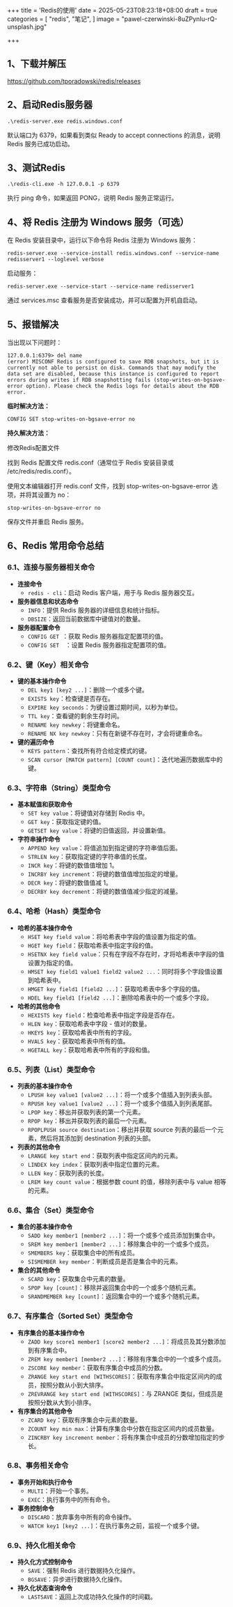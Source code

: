 +++
title = 'Redis的使用'
date = 2025-05-23T08:23:18+08:00
draft = true
categories = [
    "redis",
    "笔记",
]
image = "pawel-czerwinski-8uZPynIu-rQ-unsplash.jpg"

+++

## 1、下载并解压

https://github.com/tporadowski/redis/releases

## 2、启动Redis服务器

```
.\redis-server.exe redis.windows.conf
```

默认端口为 6379，如果看到类似 Ready to accept connections 的消息，说明 Redis 服务已成功启动。

## 3、测试Redis

```
.\redis-cli.exe -h 127.0.0.1 -p 6379
```

执行 ping 命令，如果返回 PONG，说明 Redis 服务正常运行。

## 4、将 Redis 注册为 Windows 服务（可选）

在 Redis 安装目录中，运行以下命令将 Redis 注册为 Windows 服务：

```
redis-server.exe --service-install redis.windows.conf --service-name redisserver1 --loglevel verbose
```

启动服务：

```
redis-server.exe --service-start --service-name redisserver1
```

通过 services.msc 查看服务是否安装成功，并可以配置为开机自启动。



## 5、报错解决

当出现以下问题时：

```
127.0.0.1:6379> del name
(error) MISCONF Redis is configured to save RDB snapshots, but it is currently not able to persist on disk. Commands that may modify the data set are disabled, because this instance is configured to report errors during writes if RDB snapshotting fails (stop-writes-on-bgsave-error option). Please check the Redis logs for details about the RDB error.
```

**临时解决方法：**

```
CONFIG SET stop-writes-on-bgsave-error no
```

**持久解决方法：**

修改Redis配置文件

找到 Redis 配置文件 redis.conf（通常位于 Redis 安装目录或 /etc/redis/redis.conf）。

使用文本编辑器打开 redis.conf 文件，找到 stop-writes-on-bgsave-error 选项，并将其设置为 no：

```
stop-writes-on-bgsave-error no
```

保存文件并重启 Redis 服务。

## 6、Redis 常用命令总结

### 6.1、连接与服务器相关命令

- **连接命令**
  - `redis - cli`：启动 Redis 客户端，用于与 Redis 服务器交互。
- **服务器信息和状态命令**
  - `INFO`：提供 Redis 服务器的详细信息和统计指标。
  - `DBSIZE`：返回当前数据库中键值对的数量。
- **服务器配置命令**
  - `CONFIG GET `：获取 Redis 服务器指定配置项的值。
  - `CONFIG SET  `：设置 Redis 服务器指定配置项的值。

### 6.2、键（Key）相关命令

- **键的基本操作命令**
  - `DEL key1 [key2 ...]`：删除一个或多个键。
  - `EXISTS key`：检查键是否存在。
  - `EXPIRE key seconds`：为键设置过期时间，以秒为单位。
  - `TTL key`：查看键的剩余生存时间。
  - `RENAME key newkey`：将键重命名。
  - `RENAME NX key newkey`：只有在新键不存在时，才会将键重命名。
- **键的遍历命令**
  - `KEYS pattern`：查找所有符合给定模式的键。
  - `SCAN cursor [MATCH pattern] [COUNT count]`：迭代地遍历数据库中的键。

### 6.3、字符串（String）类型命令

- **基本赋值和获取命令**
  - `SET key value`：将键值对存储到 Redis 中。
  - `GET key`：获取指定键的值。
  - `GETSET key value`：将键的旧值返回，并设置新值。
- **字符串操作命令**
  - `APPEND key value`：将值追加到指定键的字符串值后面。
  - `STRLEN key`：获取指定键的字符串值的长度。
  - `INCR key`：将键的数值值增加 1。
  - `INCRBY key increment`：将键的数值值增加指定的增量。
  - `DECR key`：将键的数值值减 1。
  - `DECRBY key decrement`：将键的数值值减少指定的减量。

### 6.4、哈希（Hash）类型命令

- **哈希的基本操作命令**
  - `HSET key field value`：将哈希表中字段的值设置为指定的值。
  - `HGET key field`：获取哈希表中指定字段的值。
  - `HSETNX key field value`：只有在字段不存在时，才将哈希表中字段的值设置为指定的值。
  - `HMSET key field1 value1 field2 value2 ...`：同时将多个字段值设置到哈希表中。
  - `HMGET key field1 [field2 ...]`：获取哈希表中多个字段的值。
  - `HDEL key field1 [field2 ...]`：删除哈希表中的一个或多个字段。
- **哈希的其他命令**
  - `HEXISTS key field`：检查哈希表中指定字段是否存在。
  - `HLEN key`：获取哈希表中字段 - 值对的数量。
  - `HKEYS key`：获取哈希表中所有的字段。
  - `HVALS key`：获取哈希表中所有的值。
  - `HGETALL key`：获取哈希表中所有的字段和值。

### 6.5、列表（List）类型命令

- **列表的基本操作命令**
  - `LPUSH key value1 [value2 ...]`：将一个或多个值插入到列表头部。
  - `RPUSH key value1 [value2 ...]`：将一个或多个值插入到列表尾部。
  - `LPOP key`：移出并获取列表的第一个元素。
  - `RPOP key`：移出并获取列表的最后一个元素。
  - `RPOPLPUSH source destination`：移出并获取 source 列表的最后一个元素，然后将其添加到 destination 列表的头部。
- **列表的其他命令**
  - `LRANGE key start end`：获取列表中指定区间内的元素。
  - `LINDEX key index`：获取列表中指定位置的元素。
  - `LLEN key`：获取列表的长度。
  - `LREM key count value`：根据参数 count 的值，移除列表中与 value 相等的元素。

### 6.6、集合（Set）类型命令

- **集合的基本操作命令**
  - `SADD key member1 [member2 ...]`：将一个或多个成员添加到集合中。
  - `SREM key member1 [member2 ...]`：移除集合中的一个或多个成员。
  - `SMEMBERS key`：获取集合中的所有成员。
  - `SISMEMBER key member`：判断成员是否是集合中的元素。
- **集合的其他命令**
  - `SCARD key`：获取集合中元素的数量。
  - `SPOP key [count]`：移除并返回集合中的一个或多个随机元素。
  - `SRANDMEMBER key [count]`：返回集合中的一个或多个随机元素。

### 6.7、有序集合（Sorted Set）类型命令

- **有序集合的基本操作命令**
  - `ZADD key score1 member1 [score2 member2 ...]`：将成员及其分数添加到有序集合中。
  - `ZREM key member1 [member2 ...]`：移除有序集合中的一个或多个成员。
  - `ZSCORE key member`：获取有序集合中成员的分数。
  - `ZRANGE key start end [WITHSCORES]`：获取有序集合中指定区间内的成员，按照分数从小到大排序。
  - `ZREVRANGE key start end [WITHSCORES]`：与 ZRANGE 类似，但成员是按照分数从大到小排序。
- **有序集合的其他命令**
  - `ZCARD key`：获取有序集合中元素的数量。
  - `ZCOUNT key min max`：计算有序集合中分数在指定区间内的成员数量。
  - `ZINCRBY key increment member`：将有序集合中成员的分数增加指定的步长。

### 6.8、事务相关命令

- **事务开始和执行命令**
  - `MULTI`：开始一个事务。
  - `EXEC`：执行事务中的所有命令。
- **事务控制命令**
  - `DISCARD`：放弃事务中所有的命令操作。
  - `WATCH key1 [key2 ...]`：在执行事务之前，监视一个或多个键。

### 6.9、持久化相关命令

- **持久化方式控制命令**
  - `SAVE`：强制 Redis 进行数据持久化操作。
  - `BGSAVE`：异步进行数据持久化操作。
- **持久化状态查询命令**
  - `LASTSAVE`：返回上次成功持久化操作的时间戳。